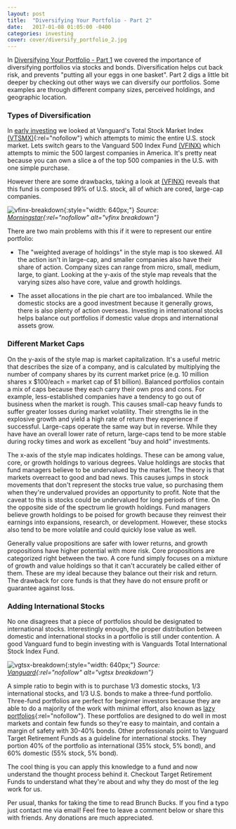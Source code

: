 ```yaml
---
layout: post
title:  "Diversifying Your Portfolio - Part 2"
date:   2017-01-08 01:05:00 -0400
categories: investing
cover: cover/diversify_portfolio_2.jpg
---
```

In [Diversifying Your Portfolio - Part 1](http://brunchbucks.com/investing/2016/11/21/diversifying-your-portfolio.html) we covered the importance of diversifying portfolios via stocks and bonds. Diversification helps cut back risk, and prevents "putting all your eggs in one basket". Part 2 digs a little bit deeper by checking out other ways we can diversify our portfolios. Some examples are through different company sizes, perceived holdings, and geographic location.

### Types of Diversification
In [early investing](http://brunchbucks.com/investing/2016/11/01/early-investing.html) we looked at Vanguard's Total Stock Market Index [(VTSMX)](http://performance.morningstar.com/fund/performance-return.action?t=VTSMX){:rel="nofollow"} which attempts to mimic the entire U.S. stock market. Lets switch gears to the Vanguard 500 Index Fund [(VFINX)](http://performance.morningstar.com/fund/performance-return.action?t=VFINX&region=usa&culture=en_US) which attempts to mimic the 500 largest companies in America. It's pretty neat because you can own a slice a of the top 500 companies in the U.S. with one simple purchase.

However there are some drawbacks, taking a look at [(VFINX)](http://www.morningstar.com/funds/XNAS/VFINX/quote.html) reveals that this fund is composed 99% of U.S. stock, all of which are cored, large-cap companies.

![vfinx-breakdown](/assets/blog/vfinx_style_asset_allocation.png){:style="width: 640px;"}
*Source: [Morningstar](http://performance.morningstar.com/fund/performance-return.action?t=VFINX&region=usa&culture=en_US){:rel="nofollow" alt="vfinx breakdown"}*

There are two main problems with this if it were to represent our entire portfolio:

- The "weighted average of holdings" in the style map is too skewed. All the action isn't in large-cap, and smaller companies also have their share of action. Company sizes can range from micro, small, medium, large, to giant. Looking at the y-axis of the style map reveals that the varying sizes also have core, value and growth holdings.

- The asset allocations in the pie chart are too imbalanced. While the domestic stocks are a good investment because it generally grows, there is also plenty of action overseas. Investing in international stocks helps balance out portfolios if domestic value drops and international assets grow.

### Different Market Caps
On the y-axis of the style map is market capitalization. It's a useful metric that describes the size of a company, and is calculated by multiplying the number of company shares by its current market price (e.g. 10 million shares x $100/each = market cap of $1 billion). Balanced portfolios contain a mix of caps because they each carry their own pros and cons. For example, less-established companies have a tendency to go out of business when the market is rough. This causes small-cap heavy funds to suffer greater losses during market volatility. Their strengths lie in the explosive growth and yield a high rate of return they experience if successful. Large-caps operate the same way but in reverse. While they have have an overall lower rate of return, large-caps tend to be more stable during rocky times and work as excellent "buy and hold" investments.

The x-axis of the style map indicates holdings. These can be among value, core, or growth holdings to various degrees. Value holdings are stocks that fund managers believe to be undervalued by the market. The theory is that markets overreact to good and bad news. This causes jumps in stock movements that don't represent the stocks true value, so purchasing them when they're undervalued provides an opportunity to profit. Note that the caveat to this is stocks could be undervalued for long periods of time. On the opposite side of the spectrum lie growth holdings. Fund managers believe growth holdings to be poised for growth because they reinvest their earnings into expansions, research, or development. However, these stocks also tend to be more volatile and could quickly lose value as well.

Generally value propositions are safer with lower returns, and growth propositions have higher potential with more risk. Core propositions are categorized right between the two. A core fund simply focuses on a mixture of growth and value holdings so that it can't accurately be called either of them. These are my ideal because they balance out their risk and return. The drawback for core funds is that they have do not ensure profit or guarantee against loss.

### Adding International Stocks
No one disagrees that a piece of portfolios should be designated to international stocks. Interestingly enough, the proper distribution between domestic and international stocks in a portfolio is still under contention. A good Vanguard fund to begin investing with is Vanguards Total International Stock Index Fund.

![vgtsx-breakdown](/assets/blog/vgtsx_regional_allocation.png){:style="width: 640px;"}
*Source: [Vanguard](https://personal.vanguard.com/us/funds/snapshot?FundId=0113&FundIntExt=INT#tab=2){:rel="nofollow" alt="vgtsx breakdown"}*

A simple ratio to begin with is to purchase 1/3 domestic stocks, 1/3 international stocks, and 1/3 U.S. bonds to make a three-fund portfolio. Three-fund portfolios are perfect for beginner investors because they are able to do a majority of the work with minimal effort, also known as [lazy portfolios](https://www.bogleheads.org/wiki/Lazy_portfolios){:rel="nofollow"}. These portfolios are designed to do well in most markets and contain few funds so they're easy to maintain, and contain a margin of safety with 30-40% bonds. Other professionals point to Vanguard Target Retirement Funds as a guideline for international stocks. They portion 40% of the portfolio as international (35% stock, 5% bond), and 60% domestic (55% stock, 5% bond).

The cool thing is you can apply this knowledge to a fund and now understand the thought process behind it. Checkout  Target Retirement Funds to understand what they're about and why they do most of the leg work for us.

Per usual, thanks for taking the time to read Brunch Bucks. If you find a typo just contact me via email! Feel free to leave a comment below or share this with friends. Any donations are much appreciated.

